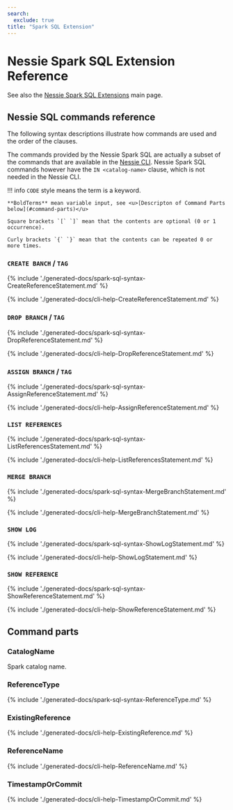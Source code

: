 ```yaml
---
search:
  exclude: true
title: "Spark SQL Extension"
---
```


# Nessie Spark SQL Extension Reference

See also the [Nessie Spark SQL Extensions](/guides/sql/) main page.

## Nessie SQL commands reference

The following syntax descriptions illustrate how commands are used and the order of
the clauses.

The commands provided by the Nessie Spark SQL are actually a subset of the commands
that are available in the [Nessie CLI](cli.md). Nessie Spark SQL commands however
have the `IN <catalog-name>` clause, which is not needed in the Nessie CLI.

!!! info
`CODE` style means the term is a keyword.

    **BoldTerms** mean variable input, see <u>[Descripton of Command Parts below](#command-parts)</u>

    Square brackets `[` `]` mean that the contents are optional (0 or 1 occurrence).

    Curly brackets `{` `}` mean that the contents can be repeated 0 or more times.

### **`CREATE BANCH` / `TAG`**

{% include './generated-docs/spark-sql-syntax-CreateReferenceStatement.md' %}

{% include './generated-docs/cli-help-CreateReferenceStatement.md' %}

### **`DROP BRANCH` / `TAG`**

{% include './generated-docs/spark-sql-syntax-DropReferenceStatement.md' %}

{% include './generated-docs/cli-help-DropReferenceStatement.md' %}

### **`ASSIGN BRANCH` / `TAG`**

{% include './generated-docs/spark-sql-syntax-AssignReferenceStatement.md' %}

{% include './generated-docs/cli-help-AssignReferenceStatement.md' %}

### **`LIST REFERENCES`**

{% include './generated-docs/spark-sql-syntax-ListReferencesStatement.md' %}

{% include './generated-docs/cli-help-ListReferencesStatement.md' %}

### **`MERGE BRANCH`**

{% include './generated-docs/spark-sql-syntax-MergeBranchStatement.md' %}

{% include './generated-docs/cli-help-MergeBranchStatement.md' %}

### **`SHOW LOG`**

{% include './generated-docs/spark-sql-syntax-ShowLogStatement.md' %}

{% include './generated-docs/cli-help-ShowLogStatement.md' %}

### **`SHOW REFERENCE`**

{% include './generated-docs/spark-sql-syntax-ShowReferenceStatement.md' %}

{% include './generated-docs/cli-help-ShowReferenceStatement.md' %}

## Command parts

### **CatalogName**

Spark catalog name.

### **ReferenceType**

{% include './generated-docs/spark-sql-syntax-ReferenceType.md' %}

### **ExistingReference**

{% include './generated-docs/cli-help-ExistingReference.md' %}

### **ReferenceName**

{% include './generated-docs/cli-help-ReferenceName.md' %}

### **TimestampOrCommit**

{% include './generated-docs/cli-help-TimestampOrCommit.md' %}
